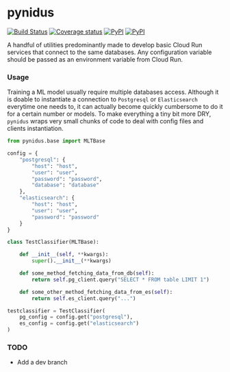 # pynidus

[![Build Status](https://travis-ci.org/appchoose/pynidus.svg?branch=master)](https://travis-ci.org/appchoose/pynidus)
[![Coverage status](https://codecov.io/gh/appchoose/pynidus/branch/master/graph/badge.svg)](https://codecov.io/github/appchoose/pynidus?branch=master)
[![PyPI](https://img.shields.io/pypi/dm/pynidus.svg)](https://pypi.python.org/pypi)
[![PyPI](https://img.shields.io/pypi/v/pynidus.svg)](https://pypi.python.org/pypi)

A handful of utilities predominantly made to develop basic Cloud Run services that connect to
the same databases. Any configuration variable should be passed as an environment variable from Cloud Run.

### Usage

Training a ML model usually require multiple databases access. Although it is doable to instantiate a connection to `Postgresql` or `Elasticsearch` everytime one needs to, it can actually become quickly cumbersome to do it for a certain number or models. To make everything a tiny bit more DRY, `pynidus` wraps very small chunks of code to deal with config files and clients instantiation.

```python
from pynidus.base import MLTBase

config = {
    "postgresql": {
        "host": "host",
        "user": "user",
        "password": "password",
        "database": "database"
    },
    "elasticsearch": {
        "host": "host",
        "user": "user",
        "password": "password"
    }
}

class TestClassifier(MLTBase):

    def __init__(self, **kwargs):
        super().__init__(**kwargs)

    def some_method_fetching_data_from_db(self):
        return self.pg_client.query("SELECT * FROM table LIMIT 1")

    def some_other_method_fetching_data_from_es(self):
        return self.es_client.query("...")

testclassifier = TestClassifier(
    pg_config = config.get("postgresql"),
    es_config = config.get("elasticsearch")
)
```

### TODO

- Add a dev branch
